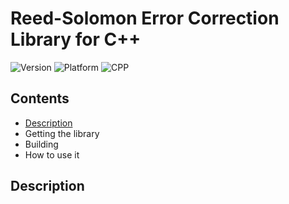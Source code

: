 # Reed-Solomon Error Correction Library for C++

![Version](https://img.shields.io/badge/Version-V1.0-brightgreen?style=flat&&logo=framework) ![Platform](https://img.shields.io/badge/Platform-Windows%20%7C%20Linux%20%7C%20macOS%20-blue?style=flat&&logo=Platform.sh) ![CPP](https://img.shields.io/badge/Language-C++20-orange?style=flat&&logo=C%2b%2b)

## Contents
- [Description](#description)
- Getting the library
- Building
- How to use it

## Description
